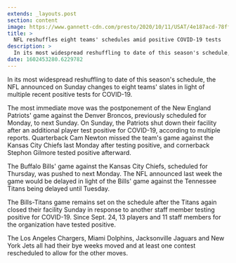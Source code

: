 ```yaml
--- 
extends: _layouts.post 
section: content 
image: https://www.gannett-cdn.com/presto/2020/10/11/USAT/4e187acd-78ff-4455-8abd-8b55f428040c-AP_Bills_Raiders_Football.jpg?crop=2450,1378,x1,y128&width=2450&height=1378&format=pjpg&auto=webp 
title: > 
  NFL reshuffles eight teams' schedules amid positive COVID-19 tests 
description: > 
  In its most widespread reshuffling to date of this season's schedule, the NFL announced on Sunday changes to eight teams' slates in light of multiple recent positive tests for COVID-19.The most immediate move was the postponement of the New England Patriots' game against the Denver Broncos, previously scheduled for Monday, to next Sunday.Quarterback Cam Newton missed the team's game against the Kansas City Chiefs last Monday after testing positive, and cornerback Stephon Gilmore tested positive afterward.The Bills-Titans game remains set on the schedule after the Titans again closed their facility Sunday in response to another staff member testing positive for COVID-19.Since Sept. 24, 13 players and 11 staff members for the organization have tested positive. 
date: 1602453280.6229782 
--- 
```

In its most widespread reshuffling to date of this season's schedule, the NFL announced on Sunday changes to eight teams' slates in light of multiple recent positive tests for COVID-19.

The most immediate move was the postponement of the New England Patriots' game against the Denver Broncos, previously scheduled for Monday, to next Sunday. On Sunday, the Patriots shut down their facility after an additional player test positive for COVID-19, according to multiple reports. Quarterback Cam Newton missed the team's game against the Kansas City Chiefs last Monday after testing positive, and cornerback Stephon Gilmore tested positive afterward.

The Buffalo Bills' game against the Kansas City Chiefs, scheduled for Thursday, was pushed to next Monday. The NFL announced last week the game would be delayed in light of the Bills' game against the Tennessee Titans being delayed until Tuesday.

The Bills-Titans game remains set on the schedule after the Titans again closed their facility Sunday in response to another staff member testing positive for COVID-19. Since Sept. 24, 13 players and 11 staff members for the organization have tested positive.

The Los Angeles Chargers, Miami Dolphins, Jacksonville Jaguars and New York Jets all had their bye weeks moved and at least one contest rescheduled to allow for the other moves.
